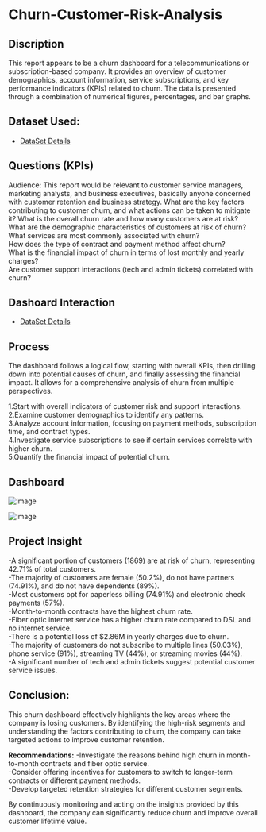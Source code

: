 # Churn-Customer-Risk-Analysis
## Discription 
This report appears to be a churn dashboard for a telecommunications or subscription-based company. It provides an overview of customer demographics, account information, service subscriptions, and key performance indicators (KPIs) related to churn. The data is presented through a combination of numerical figures, percentages, and bar graphs.

## Dataset Used:
- <a href="https://github.com/Sushant7890/Churn-Customer-Risk-Analysis/blob/main/02%20Churn-Dataset.xlsx">DataSet Details</a>

## Questions (KPIs)
Audience:  This report would be relevant to customer service managers, marketing analysts, and business executives, basically anyone  concerned with customer retention and business strategy.
What are the key factors contributing to customer churn, and what actions can be taken to mitigate it?
What is the overall churn rate and how many customers are at risk?             
What are the demographic characteristics of customers at risk of churn?           
What services are most commonly associated with churn?            
How does the type of contract and payment method affect churn?             
What is the financial impact of churn in terms of lost monthly and yearly charges?         
Are customer support interactions (tech and admin tickets) correlated with churn?          

## Dashoard Interaction
- <a href="https://github.com/Sushant7890/Churn-Customer-Risk-Analysis/blob/main/02%20Churn-Dataset.xlsx">DataSet Details</a>

## Process
The dashboard follows a logical flow, starting with overall KPIs, then drilling down into potential causes of churn, and finally assessing the financial impact. It allows for a comprehensive analysis of churn from multiple perspectives.         

1.Start with overall indicators of customer risk and support interactions.        
2.Examine customer demographics to identify any patterns.         
3.Analyze account information, focusing on payment methods, subscription time, and contract types.        
4.Investigate service subscriptions to see if certain services correlate with higher churn.          
5.Quantify the financial impact of potential churn.        

## Dashboard
![image](https://github.com/user-attachments/assets/1ceccc6f-e0d8-464b-836e-4131f4619bba)

![image](https://github.com/user-attachments/assets/4391d9ad-35a9-4a62-bffb-7d18a4ebc7d5)

## Project Insight
-A significant portion of customers (1869) are at risk of churn, representing 42.71% of total customers.                      
-The majority of customers are female (50.2%), do not have partners (74.91%), and do not have dependents (89%).             
-Most customers opt for paperless billing (74.91%) and electronic check payments (57%).               
-Month-to-month contracts have the highest churn rate.                
-Fiber optic internet service has a higher churn rate compared to DSL and no internet service.            
-There is a potential loss of $2.86M in yearly charges due to churn.               
-The majority of customers do not subscribe to multiple lines (50.03%), phone service (91%), streaming TV (44%), or streaming movies (44%).            
-A significant number of tech and admin tickets suggest potential customer service issues.     

## Conclusion:
This churn dashboard effectively highlights the key areas where the company is losing customers. By identifying the high-risk segments and understanding the factors contributing to churn, the company can take targeted actions to improve customer retention.        

**Recommendations:**
-Investigate the reasons behind high churn in month-to-month contracts and fiber optic service.           
-Consider offering incentives for customers to switch to longer-term contracts or different payment methods.          
-Develop targeted retention strategies for different customer segments.   

By continuously monitoring and acting on the insights provided by this dashboard, the company can significantly reduce churn and improve overall customer lifetime value.
